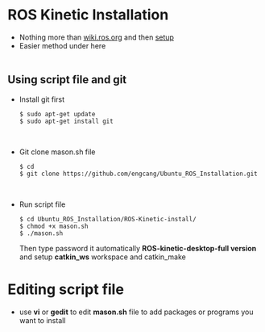 # ROS Kinetic Installation
+ Nothing more than [wiki.ros.org](http://wiki.ros.org/kinetic/Installation/Ubuntu) and then [setup](http://wiki.ros.org/ROS/Tutorials/InstallingandConfiguringROSEnvironment)
+ Easier method under here
</br></br>

## Using script file and git
+ Install git first
  ~~~
  $ sudo apt-get update
  $ sudo apt-get install git
  ~~~
  
  </br>
+ Git clone mason.sh file
  ~~~
  $ cd
  $ git clone https://github.com/engcang/Ubuntu_ROS_Installation.git
  ~~~
  
  </br>
+ Run script file
  ~~~
  $ cd Ubuntu_ROS_Installation/ROS-Kinetic-install/
  $ chmod +x mason.sh
  $ ./mason.sh
  ~~~
  Then type password it automatically **ROS-kinetic-desktop-full version** and setup **catkin_ws** workspace and catkin_make
  </br>


# Editing script file
+ use **vi** or **gedit** to edit **mason.sh** file to add packages or programs you want to install
